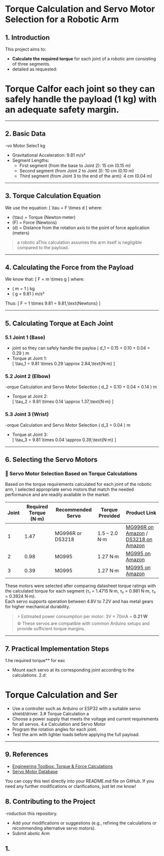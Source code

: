 # Torque Calculation and Servo Motor Selection for a Robotic Arm

## 1. Introduction
This project aims to:
- **Calculate the required torque** for each joint of a robotic arm consisting of three segments.
- detailed as requested:

# Torque Calfor each joint so they can safely handle the payload (1 kg) with an adequate safety margin.

---

## 2. Basic Data
-vo Motor Selec1 kg  
- Gravitational Acceleration: 9.81 m/s²  
- Segment Lengths:  
  - First segment (from the base to Joint 2): 15 cm (0.15 m)  
  - Second segment (from Joint 2 to Joint 3): 10 cm (0.10 m)  
  - Third segment (from Joint 3 to the end of the arm): 4 cm (0.04 m)

---

## 3. Torque Calculation Equation
We use the equation:
\[
\tau = F \times d
\]
where:
- \(\tau\) = Torque (Newton·meter)
- \(F\) = Force (Newtons)
- \(d\) = Distance from the rotation axis to the point of force application (meters)

>a robotic aThis calculation assumes the arm itself is negligible compared to the payload.

---

## 4. Calculating the Force from the Payload
We know that:
\[
F = m \times g
\]
where:
- \( m = 1 \) kg  
- \( g = 9.81 \) m/s²  

Thus:
\[
F = 1 \times 9.81 = 9.81\,\text{Newtons}
\]

---

## 5. Calculating Torque at Each Joint

### 5.1 Joint 1 (Base)
- joint so they can safely handle the payloa 
  \( d_1 = 0.15 + 0.10 + 0.04 = 0.29 \) m  
- Torque at Joint 1:  
  \[
  \tau_1 = 9.81 \times 0.29 \approx 2.84\,\text{N·m}
  \]

### 5.2 Joint 2 (Elbow)
-orque Calculation and Servo Motor Selection 
  \( d_2 = 0.10 + 0.04 = 0.14 \) m  
- Torque at Joint 2:  
  \[
  \tau_2 = 9.81 \times 0.14 \approx 1.37\,\text{N·m}
  \]

### 5.3 Joint 3 (Wrist)
-orque Calculation and Servo Motor Selection 
  \( d_3 = 0.04 \) m  
- Torque at Joint 3:  
  \[
  \tau_3 = 9.81 \times 0.04 \approx 0.39\,\text{N·m}
  \]

---

## 6. Selecting the Servo Motors
### 🔧 Servo Motor Selection Based on Torque Calculations

Based on the torque requirements calculated for each joint of the robotic arm, I selected appropriate servo motors that match the needed performance and are readily available in the market.

| Joint | Required Torque (N·m) | Recommended Servo | Torque Provided | Product Link |
|-------|------------------------|-------------------|------------------|--------------|
| 1     | 1.47                   | MG996R or DS3218  | 1.5 – 2.0 N·m    | [MG996R on Amazon](https://www.amazon.sa/dp/B07L6FJGR4) / [DS3218 on Amazon](https://www.amazon.sa/dp/B07ZK69FQD) |
| 2     | 0.98                   | MG995             | 1.27 N·m         | [MG995 on Amazon](https://www.amazon.sa/dp/B07FTK5ZFL) |
| 3     | 0.39                   | MG995             | 1.27 N·m         | [MG995 on Amazon](https://www.amazon.sa/dp/B07FTK5ZFL) |

These motors were selected after comparing datasheet torque ratings with the calculated torque for each segment (τ₁ = 1.4715 N·m, τ₂ = 0.981 N·m, τ₃ = 0.3924 N·m).  
Each servo supports operation between 4.8V to 7.2V and has metal gears for higher mechanical durability.

> ⚡ Estimated power consumption per motor: 3V × 70mA = **0.21 W**  
> ⚙️ These servos are compatible with common Arduino setups and provide sufficient torque margins.

---

## 7. Practical Implementation Steps
1.he required torque** for eac 
   - Mount each servo at its corresponding joint according to the calculations.
2.d:

# Torque Calculation and Ser 
   - Use a controller such as Arduino or ESP32 with a suitable servo shield/driver.
3.# Torque Calculation a 
   - Choose a power supply that meets the voltage and current requirements for all servos.
4.e Calculation and Servo Motor 
   - Program the rotation angles for each joint.
   - Test the arm with lighter loads before applying the full payload.

---

## 9. References
- [Engineering Toolbox: Torque & Force Calculations](https://www.engineeringtoolbox.com)  
- [Servo Motor Database](https://www.servodatabase.com)

You can copy this text directly into your README.md file on GitHub. If you need any further modifications or clarifications, just let me know!
## 8. Contributing to the Project
-roduction
this repository.
- Add your modifications or suggestions (e.g., refining the calculations or recommending alternative servo motors).
- Submit abotic Arm

## 1.
